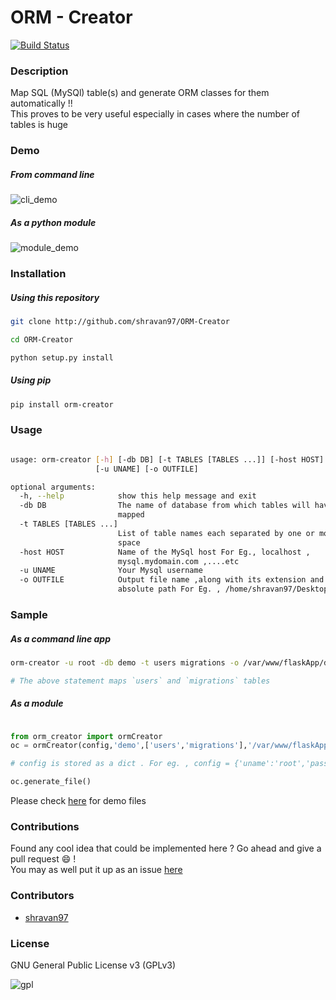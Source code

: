 # ORM - Creator

[![Build Status](https://travis-ci.org/shravan97/ORM-Creator.svg?branch=master)](https://travis-ci.org/shravan97/ORM-Creator) &nbsp;

### Description
Map SQL (MySQl) table(s) and generate ORM classes for them automatically !!  
This proves to be very useful especially in cases where the number of tables is huge 

### Demo
##### From command line
![cli_demo](https://cloud.githubusercontent.com/assets/10980285/17341384/f58637a4-5911-11e6-9309-deb9c4ae3dd8.gif)  

##### As a python module 
![module_demo](https://cloud.githubusercontent.com/assets/10980285/17342191/a87677f4-5915-11e6-8cd1-7060eead65b3.gif)

### Installation
##### Using this repository 
```sh
git clone http://github.com/shravan97/ORM-Creator

```  

```sh
cd ORM-Creator

```  

```sh
python setup.py install

```  
##### Using pip

```sh
pip install orm-creator

```  


### Usage
```sh

usage: orm-creator [-h] [-db DB] [-t TABLES [TABLES ...]] [-host HOST]
                   [-u UNAME] [-o OUTFILE]

optional arguments:
  -h, --help            show this help message and exit
  -db DB                The name of database from which tables will have to
                        mapped
  -t TABLES [TABLES ...]
                        List of table names each separated by one or more
                        space
  -host HOST            Name of the MySql host For Eg., localhost ,
                        mysql.mydomain.com ,....etc
  -u UNAME              Your Mysql username
  -o OUTFILE            Output file name ,along with its extension and
                        absolute path For Eg. , /home/shravan97/Desktop/out.py  

```  

### Sample
##### As a command line app
```sh
orm-creator -u root -db demo -t users migrations -o /var/www/flaskApp/db.py

# The above statement maps `users` and `migrations` tables  

```  

##### As a module
```python

from orm_creator import ormCreator
oc = ormCreator(config,'demo',['users','migrations'],'/var/www/flaskApp/db.py')

# config is stored as a dict . For eg. , config = {'uname':'root','password':'**','host':'localhost'}

oc.generate_file()

```  

Please check [here](https://github.com/shravan97/ORM-Creator/tree/master/demo/) for demo files  


### Contributions
Found any cool idea that could be implemented here ? Go ahead and give a pull request :smile: !  
You may as well put it up as an issue [here](https://github.com/ORM-Creator/issues)  

### Contributors
- [shravan97](https://github.com/shravan97)

### License 
GNU General Public License v3 (GPLv3)  

![gpl](https://cloud.githubusercontent.com/assets/10980285/16361582/a40f472a-3bb2-11e6-80c4-dd633af6c284.png) 